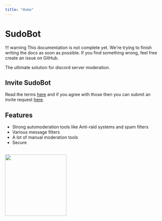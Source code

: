 ```yaml
---
title: "Home"
---
```



# SudoBot

!!! warning
    This documentation is not complete yet. We're trying to finish writing the docs as soon as possible.
    If you find something wrong, feel free create an issue on GitHub.

The ultimate solution for discord server moderation.

## Invite SudoBot

Read the terms [here](https://sudobot.everything-server.ml/terms/) and if you agree with those then you can submit an invite request [here](https://sudobot.everything-server.ml/invite/).

## Features

- Strong automoderation tools like Anti-raid systems and spam filters
- Various message filters
- A lot of manual moderation tools
- Secure

<br>

<img src="https://res.cloudinary.com/rakinar2/image/upload/v1651761676/sudobot4_r257uw.png" class="rounded" height="auto" width="200px">
